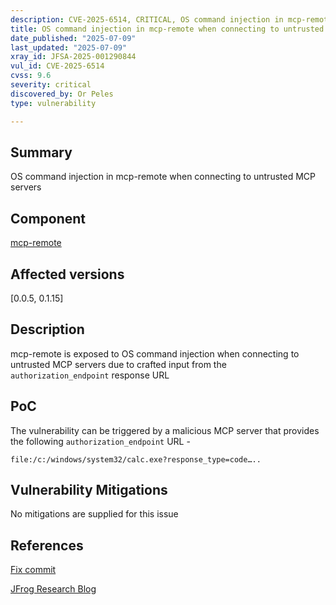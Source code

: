 ```yaml
---
description: CVE-2025-6514, CRITICAL, OS command injection in mcp-remote when connecting to untrusted MCP servers
title: OS command injection in mcp-remote when connecting to untrusted MCP servers
date_published: "2025-07-09"
last_updated: "2025-07-09"
xray_id: JFSA-2025-001290844
vul_id: CVE-2025-6514
cvss: 9.6
severity: critical
discovered_by: Or Peles
type: vulnerability

---
```


## Summary

OS command injection in mcp-remote when connecting to untrusted MCP servers

## Component

[mcp-remote](https://www.npmjs.com/package/mcp-remote)



## Affected versions

[0.0.5, 0.1.15]

## Description

mcp-remote is exposed to OS command injection when connecting to untrusted MCP servers due to crafted input from the `authorization_endpoint` response URL



## PoC

The vulnerability can be triggered by a malicious MCP server that provides the following `authorization_endpoint` URL -

```
file:/c:/windows/system32/calc.exe?response_type=code…..
```





## Vulnerability Mitigations

No mitigations are supplied for this issue



## References

[Fix commit](https://github.com/geelen/mcp-remote/commit/607b226a356cb61a239ffaba2fb3db1c9dea4bac)

[JFrog Research Blog](https://jfrog.com/?p=155206&preview=true)

